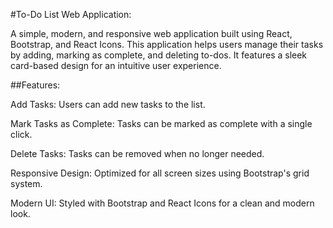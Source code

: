 #To-Do List Web Application:

A simple, modern, and responsive web application built using React, Bootstrap, and React Icons. This application helps users manage their tasks by adding, marking as complete, and deleting to-dos. It features a sleek card-based design for an intuitive user experience.

##Features:

Add Tasks: Users can add new tasks to the list.

Mark Tasks as Complete: Tasks can be marked as complete with a single click.

Delete Tasks: Tasks can be removed when no longer needed.

Responsive Design: Optimized for all screen sizes using Bootstrap's grid system.

Modern UI: Styled with Bootstrap and React Icons for a clean and modern look.
